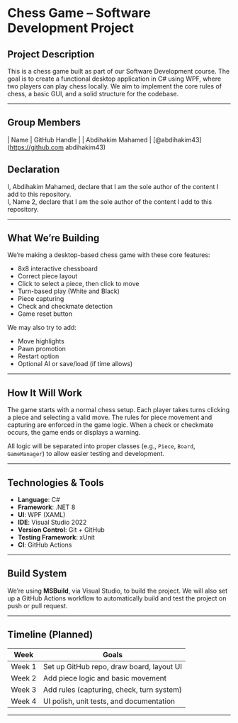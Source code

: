 

# Chess Game – Software Development Project

## Project Description

This is a chess game built as part of our Software Development course. The goal is to create a functional desktop application in C# using WPF, where two players can play chess locally. We aim to implement the core rules of chess, a basic GUI, and a solid structure for the codebase.



---

## Group Members

| Name                 | GitHub Handle          |
| Abdihakim Mahamed    | [@abdihakim43](https://github.com
abdihakim43) 
 
 
## Declaration

I, Abdihakim Mahamed, declare that I am the sole author of the content I add to this repository.  
I, Name 2, declare that I am the sole author of the content I add to this repository.  

---

##  What We’re Building

We’re making a desktop-based chess game with these core features:

- 8x8 interactive chessboard
- Correct piece layout
- Click to select a piece, then click to move
- Turn-based play (White and Black)
- Piece capturing
- Check and checkmate detection
- Game reset button

We may also try to add:
- Move highlights
- Pawn promotion
- Restart option
- Optional AI or save/load (if time allows)

---

##  How It Will Work

The game starts with a normal chess setup. Each player takes turns clicking a piece and selecting a valid move. The rules for piece movement and capturing are enforced in the game logic. When a check or checkmate occurs, the game ends or displays a warning.

All logic will be separated into proper classes (e.g., `Piece`, `Board`, `GameManager`) to allow easier testing and development.

---

## Technologies & Tools

- **Language**: C#
- **Framework**: .NET 8
- **UI**: WPF (XAML)
- **IDE**: Visual Studio 2022
- **Version Control**: Git + GitHub
- **Testing Framework**: xUnit
- **CI**: GitHub Actions

---

##  Build System

We’re using **MSBuild**, via Visual Studio, to build the project. We will also set up a GitHub Actions workflow to automatically build and test the project on push or pull request.

---

## Timeline (Planned)

| Week | Goals |
|------|-------|
| Week 1 | Set up GitHub repo, draw board, layout UI |
| Week 2 | Add piece logic and basic movement |
| Week 3 | Add rules (capturing, check, turn system) |
| Week 4 | UI polish, unit tests, and documentation |

---
